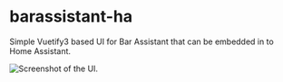 # barassistant-ha
Simple Vuetify3 based UI for Bar Assistant that can be embedded in to Home Assistant.

![Screenshot of the UI.](doc/screenshot.png)

